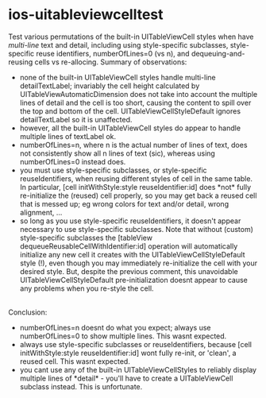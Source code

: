 # ios-uitableviewcelltest
Test various permutations of the built-in UITableViewCell styles when have *multi-line* text and detail, including using style-specific subclasses, style-specific reuse identifiers, numberOfLines=0 (vs n), and dequeuing-and-reusing cells vs re-allocing. Summary of observations:
<ul>
<li>none of the built-in UITableViewCell styles handle multi-line detailTextLabel; invariably the cell height calculated by UITableViewAutomaticDimension does not take into account the multiple lines of detail and the cell is too short, causing the content to spill over the top and bottom of the cell. UITableViewCellStyleDefault ignores detailTextLabel so it is unaffected.
<li>however, all the built-in UITableViewCell styles do appear to handle multiple lines of textLabel ok.
<li>numberOfLines=n, where n is the actual number of lines of text, does not consistently show all n lines of text (sic), whereas using numberOfLines=0 instead does.
<li>you must use style-specific subclasses, or style-specific reuseIdentifiers, when reusing different styles of cell in the same table. In particular, [cell initWithStyle:style reuseIdentifier:id] does *not* fully re-initialize the (reused) cell properly, so you may get back a reused cell that is messed up; eg wrong colors for text and/or detail, wrong alignment, ...
<li>so long as you use style-specific reuseIdentifiers, it doesn't appear necessary to use style-specific subclasses. Note that without (custom) style-specific subclasses the [tableView dequeueReusableCellWithIdentifier:id] operation will automatically initialize any new cell it creates with the UITableViewCellStyleDefault style (!), even though you may immediately re-initialize the cell with your desired style. But, despite the previous comment, this unavoidable UITableViewCellStyleDefault pre-initialization doesnt appear to cause any problems when you re-style the cell.
</ul>
<br>Conclusion:
<ul>
<li>numberOfLines=n doesnt do what you expect; always use numberOfLines=0 to show multiple lines. This wasnt expected.
<li>always use style-specific subclasses or reuseIdentifiers, because [cell initWithStyle:style reuseIdentifier:id] wont fully re-init, or 'clean', a reused cell. This wasnt expected.
<li>you cant use any of the built-in UITableViewCellStyles to reliably display multiple lines of *detail* - you'll have to create a UITableViewCell subclass instead. This is unfortunate.
</ul>

